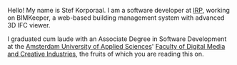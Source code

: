 Hello! My name is Stef Korporaal. I am a software developer at [IRP](https://irp.nl/), working on BIMKeeper, a web-based building management system with advanced 3D IFC viewer.

I graduated cum laude with an Associate Degree in Software Development at the [Amsterdam University of Applied Sciences](https://www.amsterdamuas.com)' [Faculty of Digital Media and Creative Industries](https://www.amsterdamuas.com/faculty/fdmci/faculty-of-digital-media-and-creative-industries.html), the fruits of which you are reading this on.
